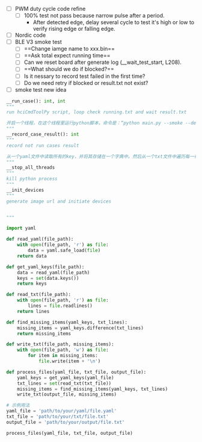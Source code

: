 - [ ] PWM duty cycle code refine
	- [ ] 100% test not pass because narrow pulse after a period.
		- After detected edge, delay several cycle to test it's high or low to verify rising edge or falling edge.
- [ ] Nordic code
- [ ] BLE V3 smoke test
	- [ ] ==Change iamge name to xxx.bin==
	- [ ] ==Ask total expect running time==
	- [ ] Can we reset board after generate log (\_\_wait_test_start, L208).
	- [ ] ==What should we do if blocked?==
	- [ ] Is it nessary to record test failed in the first time?
	- [ ] Do we need retry if blocked or result.txt not exist?
- [ ] smoke test new idea
```python
__run_case(): int, int  
"""
run hciCmdToolPy script, loop check running.txt and wait result.txt

开启一个线程，在这个线程里运行python脚本，命令是：“python main.py --smoke --debug 1 --trace 1”， sleep5分钟之后，检查running.txt文件是否存在，如果不存在，则判断result.txt是否存在，如果存在，则直接返回，如果不存在，则创建这个文件并返回。如果running.txt存在，检查上次更新时间距离当前时间是否超过5分钟，如果超过五分钟，将该文件重命名为result.txt，如果没有超过五分钟，就继续sleep并执行上述sleep之后步骤，
"""
__record_case_result(): int  
"""
record not run cases result

从一个yaml文件中读取所有的key，并将其存储在一个字典中。然后从一个txt文件中遍历每一行，这个txt文件中每一行都是一条log，不同项之间用空格分隔，我只需要读取第一项并且查看这个项目再字典中是否有匹配项，遍历这个txt之后，把所有的字典中有但是txt中没有的项输出到txt中。
""" 
__stop_all_threads  
"""
kill python process
"""
__init_devices
"""
generate image url and initiate devices


"""
```


```python
import yaml

def read_yaml(file_path):
    with open(file_path, 'r') as file:
        data = yaml.safe_load(file)
    return data

def get_yaml_keys(file_path):
    data = read_yaml(file_path)
    keys = set(data.keys())
    return keys

def read_txt(file_path):
    with open(file_path, 'r') as file:
        lines = file.readlines()
    return lines

def find_missing_items(yaml_keys, txt_lines):
    missing_items = yaml_keys.difference(txt_lines)
    return missing_items

def write_txt(file_path, missing_items):
    with open(file_path, 'w') as file:
        for item in missing_items:
            file.write(item + '\n')

def process_files(yaml_file, txt_file, output_file):
    yaml_keys = get_yaml_keys(yaml_file)
    txt_lines = set(read_txt(txt_file))
    missing_items = find_missing_items(yaml_keys, txt_lines)
    write_txt(output_file, missing_items)

# 示例用法
yaml_file = 'path/to/your/yaml/file.yaml'
txt_file = 'path/to/your/txt/file.txt'
output_file = 'path/to/your/output/file.txt'

process_files(yaml_file, txt_file, output_file)

```